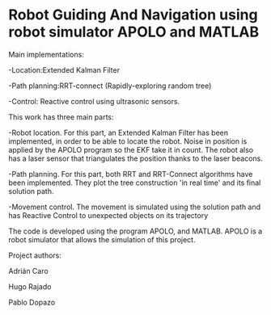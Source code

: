 # Robot Guiding And Navigation using robot simulator APOLO and MATLAB

Main implementations:

-Location:Extended Kalman Filter

-Path planning:RRT-connect (Rapidly-exploring random tree)

-Control: Reactive control using ultrasonic sensors.



This work has three main parts:

-Robot location. For this part, an Extended Kalman Filter has been implemented, in order to be able to locate the robot. Noise in position is applied by the APOLO program so the EKF take it in count.
The robot also has a laser sensor that triangulates the position thanks to the laser beacons.

-Path planning. For this part, both RRT and RRT-Connect algorithms have been implemented. They plot the tree construction 'in real time' and its final solution path.

-Movement control. The movement is simulated using  the solution path and has Reactive Control to unexpected objects on its trajectory


The code is developed using the program APOLO, and MATLAB.
APOLO is a robot simulator that allows the simulation of this project.


Project authors:

Adrián Caro 

Hugo Rajado 

Pablo Dopazo
